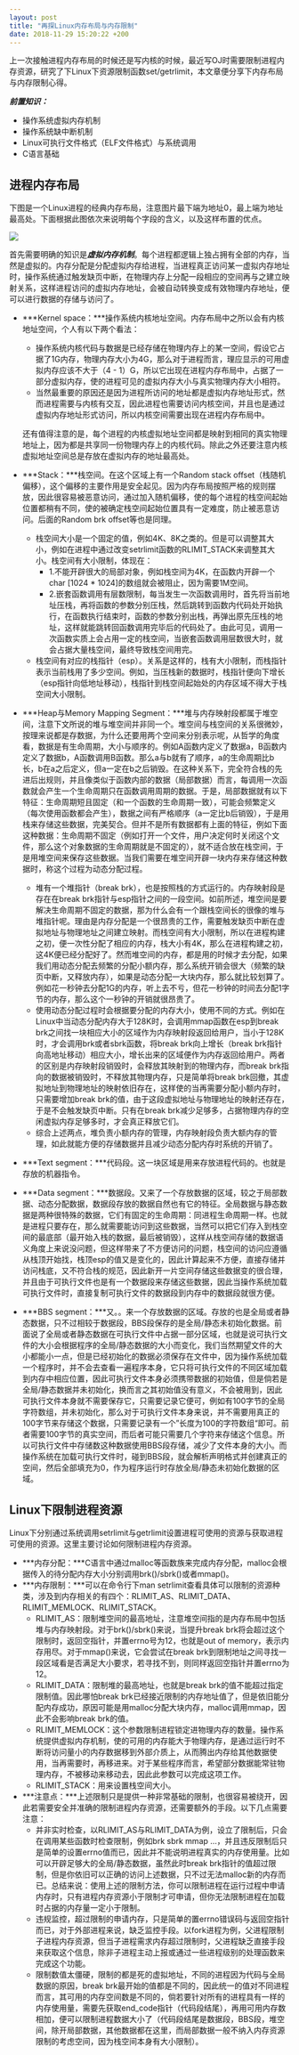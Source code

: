 ```yaml
---
layout: post
title: "再探Linux内存布局与内存限制"
date: 2018-11-29 15:20:22 +200
---
```


上一次接触进程内存布局的时候还是写内核的时候，最近写OJ时需要限制进程内存资源，研究了下Linux下资源限制函数set/getrlimit，本文章便分享下内存布局与内存限制心得。

***前置知识：***

* 操作系统虚拟内存机制
* 操作系统缺中断机制
* Linux可执行文件格式（ELF文件格式）与系统调用
* C语言基础

## 进程内存布局

下图是一个Linux进程的经典内存布局，注意图片最下端为地址0，最上端为地址最高处。下面根据此图依次来说明每个字段的含义，以及这样布置的优点。

![](./post11_1.jpg)

首先需要明确的知识是***虚拟内存机制***。每个进程都逻辑上独占拥有全部的内存，当然是虚拟的。内存分配是分配虚拟内存给进程，当进程真正访问某一虚拟内存地址时，操作系统通过触发缺页中断，在物理内存上分配一段相应的空间再与之建立映射关系，这样进程访问的虚拟内存地址，会被自动转换变成有效物理内存地址，便可以进行数据的存储与访问了。

* ***Kernel space：***操作系统内核地址空间。内存布局中之所以会有内核地址空间，个人有以下两个看法：
	* 操作系统内核代码与数据是已经存储在物理内存上的某一空间，假设它占据了1G内存，物理内存大小为4G，那么对于进程而言，理应显示的可用虚拟内存应该不大于（4 - 1）G，所以它出现在进程内存布局中，占据了一部分虚拟内存，使的进程可见的虚拟内存大小与真实物理内存大小相符。
	* 当然最重要的原因还是因为进程所访问的地址都是虚拟内存地址形式，然而进程需要与内核有交互，因此进程也需要访问内核空间，并且也是通过虚拟内存地址形式访问，所以内核空间需要出现在进程内存布局中。
	
	还有值得注意的是，每个进程的内核虚拟地址空间都是映射到相同的真实物理地址上，因为都是共享同一份物理内存上的内核代码。除此之外还要注意内核虚拟地址空间总是存放在虚拟内存的地址最高处。
	
* ***Stack：***栈空间。在这个区域上有一个Random stack offset（栈随机偏移），这个偏移的主要作用是安全起见。因为内存布局按照严格的规则摆放，因此很容易被恶意访问，通过加入随机偏移，使的每个进程的栈空间起始位置都稍有不同，使的被确定栈空间起始位置具有一定难度，防止被恶意访问。后面的Random brk offset等也是同理。
	* 栈空间大小是一个固定的值，例如4K、8K之类的。但是可以调整其大小，例如在进程中通过改变setrlimit函数的RLIMIT_STACK来调整其大小。栈空间有大小限制，体现在：
		* 1.不能开辟很大的局部对象，例如栈空间为4K，在函数内开辟一个char [1024 * 1024]的数组就会被阻止，因为需要1M空间。
		* 2.嵌套函数调用有层数限制，每当发生一次函数调用时，首先将当前地址压栈，再将函数的参数分别压栈，然后跳转到函数内代码处开始执行，在函数执行结束时，函数的参数分别出栈，再弹出原先压栈的地址，这样就能跳转回函数调用完毕后的代码处了。由此可见，调用一次函数实质上会占用一定的栈空间，当嵌套函数调用层数很大时，就会占据大量栈空间，最终导致栈空间用完。
	* 栈空间有对应的栈指针（esp）。关系是这样的，栈有大小限制，而栈指针表示当前栈用了多少空间。例如，当压栈新的数据时，栈指针便向下增长（esp指针向低地址移动），栈指针到栈空间起始处的内存区域不得大于栈空间大小限制。
	
* ***Heap与Memory Mapping Segment：***堆与内存映射段都属于堆空间，注意下文所说的堆与堆空间并非同一个。堆空间与栈空间的关系很微妙，按理来说都是存数据，为什么还要用两个空间来分别表示呢，从哲学的角度看，数据是有生命周期，大小与顺序的。例如A函数内定义了数据a，B函数内定义了数据b，A函数调用B函数。那么a与b就有了顺序，a的生命周期比b长，b在a之后定义，但a一定在b之后销毁。在这种关系下，完全符合栈的先进后出规则，并且像类似于函数内部的数据（局部数据）而言，每调用一次函数就会产生一个生命周期只在函数调用周期的数据。于是，局部数据就有以下特征：生命周期短且固定（和一个函数的生命周期一致），可能会频繁定义（每次使用函数都会产生），数据之间有严格顺序（a一定比b后销毁），于是用栈来存储这些数据，完美契合。但并不是所有数据都有上面的特征，例如下面这种数据：生命周期不固定（例如打开一个文件，用户决定何时关闭这个文件，那么这个对象数据的生命周期就是不固定的），就不适合放在栈空间，于是用堆空间来保存这些数据。当我们需要在堆空间开辟一块内存来存储这种数据时，称这个过程为动态分配过程。
	* 堆有一个堆指针（break brk），也是按照栈的方式运行的。内存映射段是存在在break brk指针与esp指针之间的一段空间。如前所述，堆空间是要解决生命周期不固定的数据，那为什么会有一个跟栈空间长的很像的堆与堆指针呢。理由是内存分配是一个很昂贵的工作，需要触发缺页中断在虚拟地址与物理地址之间建立映射。而栈空间有大小限制，所以在进程构建之初，便一次性分配了相应的内存，栈大小有4K，那么在进程构建之初，这4K便已经分配好了。然而堆空间的内存，都是用的时候才去分配，如果我们用动态分配去频繁的分配小额内存，那么系统开销会很大（频繁的缺页中断，又释放内存），如果是动态分配一大块内存，那么就比较划算了。例如花一秒钟去分配1G的内存，听上去不亏，但花一秒钟的时间去分配1字节的内存，那么这个一秒钟的开销就很昂贵了。
	* 使用动态分配过程时会根据要分配的内存大小，使用不同的方式。例如在Linux中当动态分配内存大于128K时，会调用mmap函数在esp到break brk之间找一块相应大小的区域作为内存映射段返回给用户，当小于128K时，才会调用brk或者sbrk函数，将break brk向上增长（break brk指针向高地址移动）相应大小，增长出来的区域便作为内存返回给用户。两者的区别是内存映射段销毁时，会释放其映射到的物理内存，而break brk指向的数据被销毁时，不释放其物理内存，只是简单将break brk回撤，其虚拟地址到物理地址的映射依旧存在，这样使的当再需要分配小额内存时，只需要增加break brk的值，由于这段虚拟地址与物理地址的映射还存在，于是不会触发缺页中断。只有在break brk减少足够多，占据物理内存的空闲虚拟内存足够多时，才会真正释放它们。
	* 综合上述两点，堆负责小额内存的管理，内存映射段负责大额内存的管理，如此就能方便的存储数据并且减少动态分配内存时系统的开销了。

* ***Text segment：***代码段。这一块区域是用来存放进程代码的。也就是存放的机器指令。
* ***Data segment：***数据段。又来了一个存放数据的区域，较之于局部数据、动态分配数据，数据段存放的数据自然也有它的特征。全局数据与静态数据是两种很特殊的数据，它们有固定的生命周期：同进程生命周期一样。也就是进程只要存在，那么就需要能访问到这些数据，当然可以把它们存入到栈空间的最底部（最开始入栈的数据，最后被销毁），这样从栈空间存储的数据语义角度上来说没问题，但这样带来了不方便访问的问题，栈空间的访问应遵循从栈顶开始找，栈顶esp的值又是变化的，因此计算起来不方便，直接存储并访问栈底，又不符合栈的规范，因此新开一片空间存储这些数据变的很合理，并且由于可执行文件也是有一个数据段来存储这些数据，因此当操作系统加载可执行文件时，直接复制可执行文件的数据段到内存中的数据段就很方便。
* ***BBS segment：***又。。来一个存放数据的区域。存放的也是全局或者静态数据，只不过相较于数据段，BBS段保存的是全局/静态未初始化数据。前面说了全局或者静态数据在可执行文件中占据一部分区域，也就是说可执行文件的大小会根据程序的全局/静态数据的大小而变化，我们当然期望文件的大小都能小一点，但是已经初始化的数据必须保存在文件中，因为操作系统加载一个程序时，并不会去查看一遍程序本身，它只将可执行文件的不同区域加载到内存中相应位置，因此可执行文件本身必须携带数据的初始值，但是倘若是全局/静态数据并未初始化，换而言之其初始值没有意义，不会被用到，因此可执行文件本身就不需要保存它，只需要记录它便可，例如有100字节的全局字符数组，并未初始化，那么对于可执行文件本身来说，并不需要用真正的100字节来存储这个数据，只需要记录有一个”长度为100的字符数组“即可。前者需要100字节的真实空间，而后者可能只需要几个字符来存储这个信息。所以可执行文件中存储数这种数据使用BBS段存储，减少了文件本身的大小。而操作系统在加载可执行文件时，碰到BBS段，就会解析声明格式并创建真正的空间，然后全部填充为0，作为程序运行时存放全局/静态未初始化数据的区域。


## Linux下限制进程资源

Linux下分别通过系统调用setrlimit与getrlimit设置进程可使用的资源与获取进程可使用的资源。这里主要讨论如何限制进程内存资源。

* ***内存分配：***C语言中通过malloc等函数族来完成内存分配，malloc会根据传入的待分配内存大小分别调用brk()/sbrk()或者mmap()。
* ***内存限制：***可以在命令行下man setrlimit查看具体可以限制的资源种类，涉及到内存相关的有四个：RLIMIT\_AS、RLIMIT\_DATA、RLIMIT\_MEMLOCK、RLIMIT\_STACK。
	* RLIMIT_AS：限制堆空间的最高地址，注意堆空间指的是内存布局中包括堆与内存映射段。对于brk()/sbrk()来说，当提升break brk将会超过这个限制时，返回空指针，并置errno号为12，也就是out of memory，表示内存用尽。对于mmap()来说，它会尝试在break brk到限制地址之间寻找一段区域看是否满足大小要求，若寻找不到，则同样返回空指针并置errno为12。
	* RLIMIT_DATA：限制堆的最高地址，也就是break brk的值不能超过指定限制值。因此哪怕break brk已经接近限制的内存地址值了，但是依旧能分配内存成功，原因可能是用malloc分配大块内存，malloc调用mmap，因此不会影响break brk的值。
	* RLIMIT_MEMLOCK：这个参数限制进程锁定进物理内存的数量。操作系统提供虚拟内存机制，使的可用的内存能大于物理内存，是通过运行时不断将访问量小的内存数据移到外部介质上，从而腾出内存给其他数据使用，当再需要时，再移进来。对于某些程序而言，希望部分数据能常驻物理内存，不被移动来移动去，因此此参数可以完成这项工作。
	* RLIMIT_STACK：用来设置栈空间大小。
* ***注意点：***上述限制只是提供一种非常基础的限制，也很容易被绕开，因此若需要安全并准确的限制进程内存资源，还需要额外的手段。以下几点需要注意：
	* 并非实时检查，以RLIMIT\_AS与RLIMIT\_DATA为例，设立了限制后，只会在调用某些函数时检查限制，例如brk sbrk mmap ...，并且违反限制后只是简单的设置errno值而已，因此并不能说明进程真实的内存使用量。比如可以开辟足够大的全局/静态数据，虽然此时break brk指针的值超过限制，但是你依旧可以正确的访问上述数据，只不过无法malloc新的内存而已。总结来说：使用上述的限制方法，你可以限制进程在运行过程中申请内存时，只有进程内存资源小于限制才可申请，但你无法限制进程在加载时占据的内存量一定小于限制。
	* 违规监控，超过限制的申请内存，只是简单的置errno错误码与返回空指针而已，对于外部进程来说，缺乏监控手段。以fork进程为例，父进程限制子进程内存资源，但当子进程需求内存超过限制时，父进程缺乏直接手段来获取这个信息，除非子进程主动上报或通过一些进程级别的处理函数来完成这个功能。
	* 限制数值太僵硬，限制的都是死的虚拟地址，不同的进程因为代码与全局数据的原因，break brk最开始的值都是不同的，因此统一的值对不同进程而言，其可用的内存空间数是不同的，倘若要针对所有的进程具有一样的内存使用量，需要先获取end_code指针（代码段结尾），再用可用内存数相加，便可以限制进程数据大小了（代码段结尾是数据段，BBS段，堆空间，除开局部数据，其他数据都在这里，而局部数据一般不纳入内存资源限制的考虑空间，因为栈空间本身有大小限制）。
